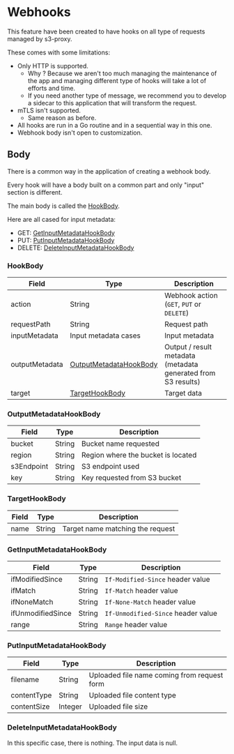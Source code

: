 # Webhooks

This feature have been created to have hooks on all type of requests managed by s3-proxy.

These comes with some limitations:

<!-- prettier-ignore -->
- Only HTTP is supported.
    - Why ? Because we aren't too much managing the maintenance of the app and managing different type of hooks will take a lot of efforts and time.
    - If you need another type of message, we recommend you to develop a sidecar to this application that will transform the request.
- mTLS isn't supported.
    - Same reason as before.
- All hooks are run in a Go routine and in a sequential way in this one.
- Webhook body isn't open to customization.
<!-- prettier-ignore-end -->

## Body

There is a common way in the application of creating a webhook body.

Every hook will have a body built on a common part and only "input" section is different.

The main body is called the [HookBody](#hookbody).

Here are all cased for input metadata:

- GET: [GetInputMetadataHookBody](#getinputmetadatahookbody)
- PUT: [PutInputMetadataHookBody](#putinputmetadatahookbody)
- DELETE: [DeleteInputMetadataHookBody](#deleteinputmetadatahookbody)

### HookBody

| Field          | Type                                              | Description                                                   |
| -------------- | ------------------------------------------------- | ------------------------------------------------------------- |
| action         | String                                            | Webhook action (`GET`, `PUT` or `DELETE`)                     |
| requestPath    | String                                            | Request path                                                  |
| inputMetadata  | Input metadata cases                              | Input metadata                                                |
| outputMetadata | [OutputMetadataHookBody](#outputmetadatahookbody) | Output / result metadata (metadata generated from S3 results) |
| target         | [TargetHookBody](#targethookbody)                 | Target data                                                   |

### OutputMetadataHookBody

| Field      | Type   | Description                        |
| ---------- | ------ | ---------------------------------- |
| bucket     | String | Bucket name requested              |
| region     | String | Region where the bucket is located |
| s3Endpoint | String | S3 endpoint used                   |
| key        | String | Key requested from S3 bucket       |

### TargetHookBody

| Field | Type   | Description                      |
| ----- | ------ | -------------------------------- |
| name  | String | Target name matching the request |

### GetInputMetadataHookBody

| Field             | Type   | Description                        |
| ----------------- | ------ | ---------------------------------- |
| ifModifiedSince   | String | `If-Modified-Since` header value   |
| ifMatch           | String | `If-Match` header value            |
| ifNoneMatch       | String | `If-None-Match` header value       |
| ifUnmodifiedSince | String | `If-Unmodified-Since` header value |
| range             | String | `Range` header value               |

### PutInputMetadataHookBody

| Field       | Type    | Description                                 |
| ----------- | ------- | ------------------------------------------- |
| filename    | String  | Uploaded file name coming from request form |
| contentType | String  | Uploaded file content type                  |
| contentSize | Integer | Uploaded file size                          |

### DeleteInputMetadataHookBody

In this specific case, there is nothing. The input data is null.
